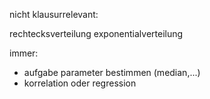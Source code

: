 nicht klausurrelevant:

rechtecksverteilung
exponentialverteilung

immer:
- aufgabe parameter bestimmen (median,...)
- korrelation oder regression
